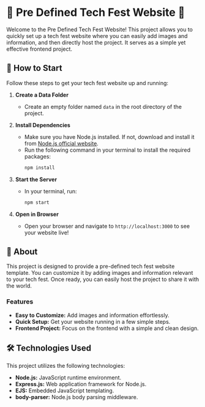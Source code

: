 # 🎉 Pre Defined Tech Fest Website 🎉

Welcome to the Pre Defined Tech Fest Website! This project allows you to quickly set up a tech fest website where you can easily add images and information, and then directly host the project. It serves as a simple yet effective frontend project.

## 🚀 How to Start

Follow these steps to get your tech fest website up and running:

1. **Create a Data Folder**
    - Create an empty folder named `data` in the root directory of the project.

2. **Install Dependencies**
    - Make sure you have Node.js installed. If not, download and install it from [Node.js official website](https://nodejs.org/).
    - Run the following command in your terminal to install the required packages:
      ```bash
      npm install
      ```

3. **Start the Server**
    - In your terminal, run:
      ```bash
      npm start
      ```

4. **Open in Browser**
    - Open your browser and navigate to `http://localhost:3000` to see your website live!

## 📖 About

This project is designed to provide a pre-defined tech fest website template. You can customize it by adding images and information relevant to your tech fest. Once ready, you can easily host the project to share it with the world.

### Features

- **Easy to Customize:** Add images and information effortlessly.
- **Quick Setup:** Get your website running in a few simple steps.
- **Frontend Project:** Focus on the frontend with a simple and clean design.

## 🛠️ Technologies Used

This project utilizes the following technologies:

- **Node.js:** JavaScript runtime environment.
- **Express.js:** Web application framework for Node.js.
- **EJS:** Embedded JavaScript templating.
- **body-parser:** Node.js body parsing middleware.
